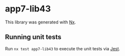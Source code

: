 # app7-lib43

This library was generated with [Nx](https://nx.dev).

## Running unit tests

Run `nx test app7-lib43` to execute the unit tests via [Jest](https://jestjs.io).
